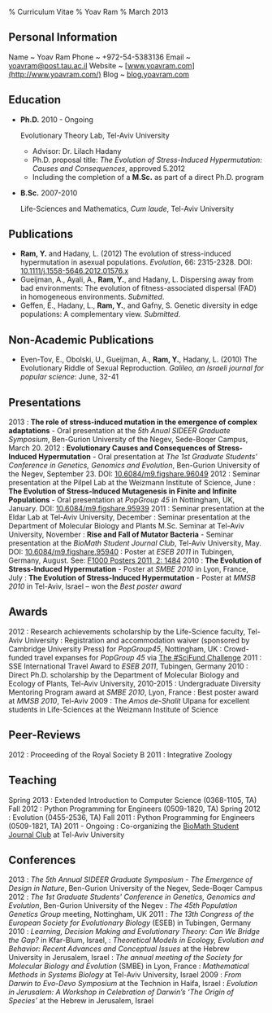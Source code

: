 % Curriculum Vitae 
% Yoav Ram
% March 2013

## Personal Information

Name
  ~ Yoav Ram
Phone
  ~ +972-54-5383136
Email
  ~ yoavram@post.tau.ac.il
Website
  ~ [www.yoavram.com](http://www.yoavram.com/)
Blog
  ~ [blog.yoavram.com](http://blog.yoavram.com/)

## Education

*   **Ph.D.** 2010 - Ongoing

    Evolutionary Theory Lab, Tel-Aviv University

    -   Advisor: Dr. Lilach Hadany
    -   Ph.D. proposal title: *The Evolution of Stress-Induced Hypermutation: 
Causes and Consequences*, approved 5.2012
    -   Including the completion of a **M.Sc.** as part of a direct Ph.D. program

*   **B.Sc.** 2007-2010

    Life-Sciences and Mathematics, *Cum laude*, Tel-Aviv University

## Publications

*   **Ram, Y.** and Hadany, L. (2012) The evolution of stress-induced hypermutation in asexual populations. *Evolution*, 66: 2315-2328. DOI: [10.1111/j.1558-5646.2012.01576.x](http://onlinelibrary.wiley.com/doi/10.1111/j.1558-5646.2012.01576.x/abstract)
*   Gueijman, A., Ayali, A., **Ram, Y.**, and Hadany, L. Dispersing away from bad environments: The evolution of fitness-associated dispersal (FAD) in homogeneous environments. *Submitted*.
*   Geffen, E., Hadany, L., **Ram, Y.**, and Gafny, S. Genetic diversity in edge populations: A complementary view. *Submitted*.

## Non-Academic Publications

*   Even-Tov, E., Obolski, U., Gueijman, A., **Ram, Y.**, Hadany, L. (2010) The Evolutionary Riddle of Sexual Reproduction. *Galileo, an Israeli journal for popular science*: June, 32-41

## Presentations
2013
:   **The role of stress-induced mutation in the emergence of complex adaptations** - Oral presentation at the *5th Anual SIDEER Graduate Symposium*, Ben-Gurion University of the Negev, Sede-Boqer Campus, March 20.
2012
:    **Evolutionary Causes and Consequences of Stress-Induced Hypermutation** - Oral presentation at *The 1st Graduate Students' Conference in Genetics, Genomics and Evolution*, Ben-Gurion University of the Negev, September 23. DOI: [10.6084/m9.figshare.96049](http://dx.doi.org/10.6084/m9.figshare.96049)
2012
:    Seminar presentation at the Pilpel Lab at the Weizmann Institute of Science, June
:    **The Evolution of Stress-Induced Mutagenesis in Finite and Infinite Populations** - Oral presentation at *PopGroup 45* in Nottingham, UK, January. DOI: [10.6084/m9.figshare.95939](http://dx.doi.org/10.6084/m9.figshare.96049)
2011
:    Seminar presentation at the Eldar Lab at Tel-Aviv University, December
:    Seminar presentation at the Department of Molecular Biology and Plants M.Sc. Seminar at Tel-Aviv University, November
:    **Rise and Fall of Mutator Bacteria** - Seminar presentation at the *BioMath Student Journal Club*, Tel-Aviv University, May. DOI: [10.6084/m9.figshare.95940](http://dx.doi.org/10.6084/m9.figshare.95940)
:    Poster at *ESEB 2011* in Tubingen, Germany, August. See: [F1000 Posters 2011, 2: 1484](http://f1000.com/posters/browse/summary/2211)
2010
:    **The Evolution of Stress-Induced Hypermutation** - Poster at *SMBE 2010* in Lyon, France, July
:    **The Evolution of Stress-Induced Hypermutation** - Poster at *MMSB 2010* in Tel-Aviv, Israel – won the *Best poster award*

## Awards

2012
:    Research achievements scholarship by the Life-Science faculty, Tel-Aviv University
:    Registration and accommodation waiver (sponsored by Cambridge University Press) for *PopGroup45*, Nottingham, UK
:    Crowd-funded travel expanses for *PopGroup 45* via [The #SciFund Challenge](http://scifundchallenge.org/)
2011
:    SSE International Travel Award to *ESEB 2011*, Tubingen, Germany
2010
:    Direct Ph.D. scholarship by the Department of Molecular Biology and Ecology of Plants, Tel-Aviv University, 2010-2015
:    Undergraduate Diversity Mentoring Program award at *SMBE 2010*, Lyon, France
:    Best poster award at *MMSB 2010*, Tel-Aviv
2009
:    The *Amos de-Shalit* Ulpana for excellent students in Life-Sciences at the Weizmann Institute of Science

## Peer-Reviews

2012
:    Proceeding of the Royal Society B
2011
:    Integrative Zoology

## Teaching

Spring 2013
:    Extended Introduction to Computer Science (0368-1105, TA)
Fall 2012 
:    Python Programming for Engineers (0509-1820, TA)
Spring 2012
:    Evolution (0455-2536, TA)
Fall 2011 
:    Python Programming for Engineers (0509-1821, TA)
2011 - Ongoing 
:    Co-organizing the [BioMath Student Journal Club](http://biomathsjctau.wordpress.com/) at Tel-Aviv University

## Conferences
2013
:    *The 5th Annual SIDEER Graduate Symposium - The Emergence of Design in Nature*, Ben-Gurion University of the Negev, Sede-Boqer Campus
2012
:    *The 1st Graduate Students' Conference in Genetics, Genomics and Evolution*, Ben-Gurion University of the Negev
:    *The 45th Population Genetics Group* meeting, Nottingham, UK
2011
:    *The 13th Congress of the European Society for Evolutionary Biology* (ESEB) in Tubingen, Germany
2010
:    *Learning, Decision Making and Evolutionary Theory: Can We Bridge the Gap?* in Kfar-Blum, Israel,
:    *Theoretical Models in Ecology, Evolution and Behavior: Recent Advances and Conceptual Issues* at the Hebrew University in Jerusalem, Israel
:    *The annual meeting of the Society for Molecular Biology and Evolution* (SMBE) in Lyon, France
:    *Mathematical Methods in Systems Biology* at Tel-Aviv University, Israel
2009
:    *From Darwin to Evo-Devo Symposium* at the Technion in Haifa, Israel
:    *Evolution in Jerusalem: A Workshop in Celebration of Darwin’s ‘The Origin of 	Species’* at the Hebrew in Jerusalem, Israel
